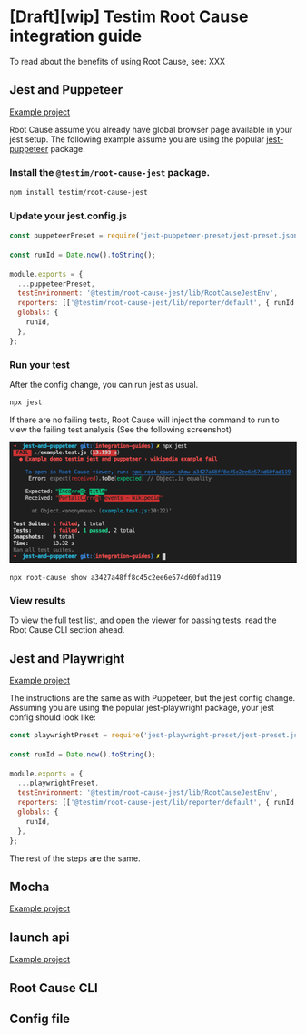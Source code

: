 # [Draft][wip] Testim Root Cause integration guide

To read about the benefits of using Root Cause, see: XXX

<!-- ## Playwright & Puppeteer friendly

Testim Root Cause can work with playwright and puppeteer in a similar manner. -->

## Jest and Puppeteer

[Example project](https://github.com/testimio/root-cause/tree/master/integration-examples/jest-and-puppeteer)

Root Cause assume you already have global browser page available in your jest setup.
The following example assume you are using the popular [jest-puppeteer](https://github.com/smooth-code/jest-puppeteer) package.

### Install the `@testim/root-cause-jest` package.

```sh
npm install testim/root-cause-jest
```

### Update your jest.config.js

```js
const puppeteerPreset = require('jest-puppeteer-preset/jest-preset.json');

const runId = Date.now().toString();

module.exports = {
  ...puppeteerPreset,
  testEnvironment: '@testim/root-cause-jest/lib/RootCauseJestEnv',
  reporters: [['@testim/root-cause-jest/lib/reporter/default', { runId }]],
  globals: {
    runId,
  },
};
```

### Run your test

After the config change, you can run jest as usual.

```sh
npx jest
```

If there are no failing tests, Root Cause will inject the command to run to view the failing test analysis (See the following screenshot)

<img src="./images/jest-puppeteer-reporter-output.png" border="1">

```
npx root-cause show a3427a48ff8c45c2ee6e574d60fad119
```

### View results

To view the full test list, and open the viewer for passing tests, read the Root Cause CLI section ahead.

## Jest and Playwright

[Example project](https://github.com/testimio/root-cause/tree/master/integration-examples/jest-and-playwright)

The instructions are the same as with Puppeteer, but the jest config change.
Assuming you are using the popular jest-playwright package, your jest config should look like:

```js
const playwrightPreset = require('jest-playwright-preset/jest-preset.json');

const runId = Date.now().toString();

module.exports = {
  ...playwrightPreset,
  testEnvironment: '@testim/root-cause-jest/lib/RootCauseJestEnv',
  reporters: [['@testim/root-cause-jest/lib/reporter/default', { runId }]],
  globals: {
    runId,
  },
};
```

The rest of the steps are the same.

## Mocha

[Example project](https://github.com/testimio/root-cause/tree/master/integration-examples/mocha-and-puppeteer)

## launch api

[Example project](https://github.com/testimio/root-cause/tree/master/integration-examples/launch-api)

## Root Cause CLI

## Config file
